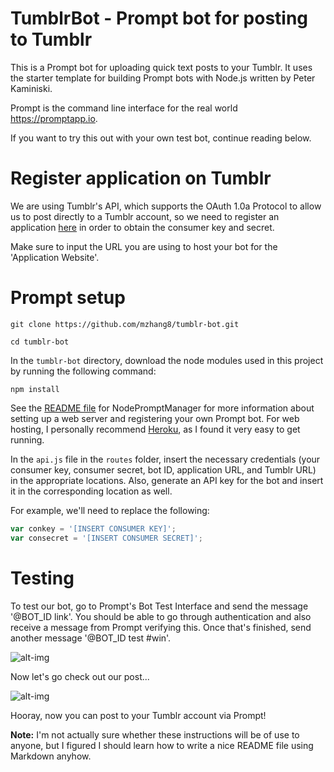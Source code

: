 # TumblrBot - Prompt bot for posting to Tumblr 

This is a Prompt bot for uploading quick text posts to your Tumblr. It uses the
starter template for building Prompt bots with Node.js written by Peter
Kaminiski.

Prompt is the command line interface for the real world https://promptapp.io.

If you want to try this out with your own test bot, continue reading below. 

# Register application on Tumblr

We are using Tumblr's API, which supports the OAuth 1.0a Protocol to allow us to post directly to a Tumblr account, so we need to register an application [here](https://www.tumblr.com/oauth/apps) in order to obtain the consumer key and secret. 

Make sure to input the URL you are using to host your bot for the 'Application Website'.

# Prompt setup  

```git clone https://github.com/mzhang8/tumblr-bot.git```

```cd tumblr-bot```

In the `tumblr-bot` directory, download the node modules used in this project by running the following command:

```npm install```

See the [README file](https://github.com/PeterKaminski09/NodePromptManager) for NodePromptManager for more information about setting up a web server and registering your own Prompt bot. For web hosting, I personally recommend [Heroku](https://www.heroku.com/), as I found it very easy to get running.

In the `api.js` file in the `routes` folder, insert the necessary credentials (your consumer key, consumer secret, bot ID, application URL, and Tumblr URL) in the appropriate locations. Also, generate an API key for the bot and insert it in the corresponding location as well. 

For example, we'll need to replace the following:

```javascript
var conkey = '[INSERT CONSUMER KEY]';
var consecret = '[INSERT CONSUMER SECRET]';
```

# Testing

To test our bot, go to Prompt's Bot Test Interface and send the message '@BOT\_ID link'. You should be able to go through authentication and also receive a message from Prompt verifying this. Once that's finished, send another message '@BOT\_ID test #win'. 

![alt-img](http://s31.postimg.org/qesu798nf/bot_test.png)

Now let's go check out our post...

![alt-img](http://s31.postimg.org/jwnz4v28b/post_test.png)

Hooray, now you can post to your Tumblr account via Prompt!

**Note:** I'm not actually sure whether these instructions will be of use to anyone, but I figured I should learn how to write a nice README file using Markdown anyhow.